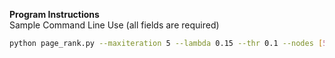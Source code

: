 **Program Instructions**  
Sample Command Line Use (all fields are required)
```Bash
python page_rank.py --maxiteration 5 --lambda 0.15 --thr 0.1 --nodes [5,100,50]
```

